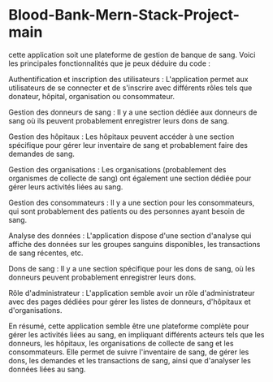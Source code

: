 # Blood-Bank-Mern-Stack-Project-main

 cette application soit une plateforme de gestion de banque de sang. Voici les principales fonctionnalités que je peux déduire du code :

Authentification et inscription des utilisateurs : L'application permet aux utilisateurs de se connecter et de s'inscrire avec différents rôles tels que donateur, hôpital, organisation ou consommateur.

Gestion des donneurs de sang : Il y a une section dédiée aux donneurs de sang où ils peuvent probablement enregistrer leurs dons de sang.

Gestion des hôpitaux : Les hôpitaux peuvent accéder à une section spécifique pour gérer leur inventaire de sang et probablement faire des demandes de sang.

Gestion des organisations : Les organisations (probablement des organismes de collecte de sang) ont également une section dédiée pour gérer leurs activités liées au sang.

Gestion des consommateurs : Il y a une section pour les consommateurs, qui sont probablement des patients ou des personnes ayant besoin de sang.

Analyse des données : L'application dispose d'une section d'analyse qui affiche des données sur les groupes sanguins disponibles, les transactions de sang récentes, etc.

Dons de sang : Il y a une section spécifique pour les dons de sang, où les donneurs peuvent probablement enregistrer leurs dons.

Rôle d'administrateur : L'application semble avoir un rôle d'administrateur avec des pages dédiées pour gérer les listes de donneurs, d'hôpitaux et d'organisations.

En résumé, cette application semble être une plateforme complète pour gérer les activités liées au sang, en impliquant différents acteurs tels que les donneurs, les hôpitaux, les organisations de collecte de sang et les consommateurs. Elle permet de suivre l'inventaire de sang, de gérer les dons, les demandes et les transactions de sang, ainsi que d'analyser les données liées au sang.
